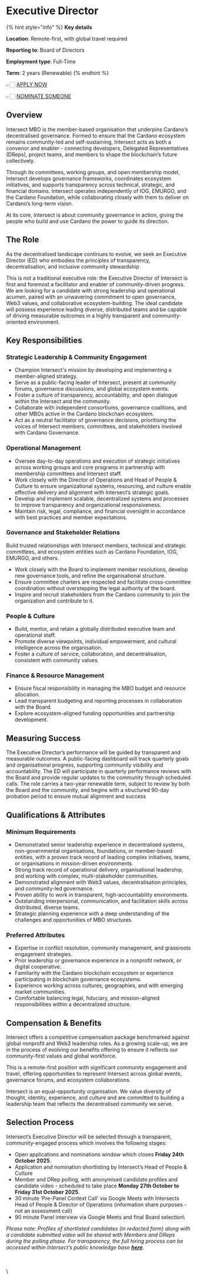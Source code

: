 # Executive Director

{% hint style="info" %}
**Key details**

**Location**: Remote-first, with global travel required

**Reporting to**: Board of Directors

**Employment type**: Full-Time

**Term**: 2 years (Renewable)
{% endhint %}

👉🏻 [APPLY NOW](https://intersectmbo.typeform.com/ed-application)

👉🏻 [NOMINATE SOMEONE](https://intersectmbo.typeform.com/ed-nomination)

## Overview

Intersect MBO is the member-based organisation that underpins Cardano’s decentralised governance. Formed to ensure that the Cardano ecosystem remains community-led and self-sustaining, Intersect acts as both a convenor and enabler - connecting developers, Delegated Representatives (DReps), project teams, and members to shape the blockchain’s future collectively.

Through its committees, working groups, and open membership model, Intersect develops governance frameworks, coordinates ecosystem initiatives, and supports transparency across technical, strategic, and financial domains. Intersect operates independently of IOG, EMURGO, and the Cardano Foundation, while collaborating closely with them to deliver on Cardano’s long-term vision.

At its core, Intersect is about community governance in action, giving the people who build and use Cardano the power to guide its direction.

## The Role

As the decentralised landscape continues to evolve, we seek an Executive Director (ED) who embodies the principles of transparency, decentralisation, and inclusive community stewardship

This is not a traditional executive role: the Executive Director of Intersect is first and foremost a facilitator and enabler of community-driven progress. We are looking for a candidate with strong leadership and operational acumen, paired with an unwavering commitment to open governance, Web3 values, and collaborative ecosystem-building. The ideal candidate will possess experience leading diverse, distributed teams and be capable of driving measurable outcomes in a highly transparent and community-oriented environment.

## Key Responsibilities

### Strategic Leadership & Community Engagement

* Champion Intersect's mission by developing and implementing a member-aligned strategy.
* Serve as a public-facing leader of Intersect, present at community forums, governance discussions, and global ecosystem events.
* Foster a culture of transparency, accountability, and open dialogue within the Intersect and the community.
* Collaborate with independent consortiums, governance coalitions, and other MBOs active in the Cardano blockchain ecosystem.
* Act as a neutral facilitator of governance decisions, prioritising the voices of Intersect members, committees, and stakeholders involved with Cardano Governance.

### Operational Management

* Oversee day-to-day operations and execution of strategic initiatives across working groups and core programs in partnership with membership committees and Intersect staff.
* Work closely with the Director of Operations and Head of People & Culture to ensure organizational systems, resourcing, and culture enable effective delivery and alignment with Intersect’s strategic goals.
* Develop and implement scalable, decentralized systems and processes to improve transparency and organizational responsiveness.
* Maintain risk, legal, compliance, and financial oversight in accordance with best practices and member expectations.

### Governance and Stakeholder Relations

Build trusted relationships with Intersect members, technical and strategic committees, and ecosystem entities such as Cardano Foundation, IOG, EMURGO, and others.

* Work closely with the Board to implement member resolutions, develop new governance tools, and refine the organisational structure.
* Ensure committee charters are respected and facilitate cross-committee coordination without overstepping the legal authority of the board.
* Inspire and recruit stakeholders from the Cardano community to join the organization and contribute to it.

### People & Culture

* Build, mentor, and retain a globally distributed executive team and operational staff.
* Promote diverse viewpoints, individual empowerment, and cultural intelligence across the organisation.
* Foster a culture of service, collaboration, and decentralisation, consistent with community values.

### Finance & Resource Management

* Ensure fiscal responsibility in managing the MBO budget and resource allocation.
* Lead transparent budgeting and reporting processes in collaboration with the Board.
* Explore ecosystem-aligned funding opportunities and partnership development.

## Measuring Success

The Executive Director’s performance will be guided by transparent and measurable outcomes. A public-facing dashboard will track quarterly goals and organisational progress, supporting community visibility and accountability. The ED will participate in quarterly performance reviews with the Board and provide regular updates to the community through scheduled calls. The role carries a two-year renewable term, subject to review by both the Board and the community, and begins with a structured 90-day probation period to ensure mutual alignment and success

## Qualifications & Attributes

### Minimum Requirements

* Demonstrated senior leadership experience in decentralised systems, non-governmental organisations, foundations, or member-based entities, with a proven track record of leading complex initiatives, teams, or organisations in mission-driven environments.
* Strong track record of operational delivery, organisational leadership, and working with complex, multi-stakeholder communities.
* Demonstrated alignment with Web3 values, decentralisation principles, and community-led governance.
* Proven ability to work in transparent, high-accountability environments.
* Outstanding interpersonal, communication, and facilitation skills across distributed, diverse teams.
* Strategic planning experience with a deep understanding of the challenges and opportunities of MBO structures.

### Preferred Attributes

* Expertise in conflict resolution, community management, and grassroots engagement strategies.
* Prior leadership or governance experience in a nonprofit network, or digital cooperative.
* Familiarity with the Cardano blockchain ecosystem or experience participating in blockchain governance ecosystems.
* Experience working across cultures, geographies, and with emerging market communities.
* Comfortable balancing legal, fiduciary, and mission-aligned responsibilities within a decentralized structure.

## Compensation & Benefits

Intersect offers a competitive compensation package benchmarked against global nonprofit and Web3 leadership roles. As a growing scale-up, we are in the process of evolving our benefits offering to ensure it reflects our community-first values and global workforce.

This is a remote-first position with significant community engagement and travel, offering opportunities to represent Intersect across global events, governance forums, and ecosystem collaborations.

Intersect is an equal-opportunity organisation. We value diversity of thought, identity, experience, and culture and are committed to building a leadership team that reflects the decentralised community we serve.

## Selection Process

Intersect’s Executive Director will be selected through a transparent, community-engaged process which involves the following stages:

* Open applications and nominations window which closes **Friday 24th October 2025**.
* Application and nomination shortlisting by Intersect’s Head of People & Culture
* Member and DRep polling, with anonymised candidate profiles and candidate video - scheduled to take place **Monday 27th October to Friday 31st October 2025.**
* 30 minute ‘Pre-Panel Context Call’ via Google Meets with Intersects Head of People & Director of Operations (information share purposes - not an assessment call)
* 90 minute Panel interview via Google Meets and final Board selection\


_Please note: Profiles of shortlisted candidates (in redacted form) along with a candidate submitted video will be shared with Members and DReps during the polling phase. For transparency, the full hiring process can be accessed within Intersect’s public knowledge base_ [_**here**_](executive-director-recruitment-process.md)_._

\
\
\
